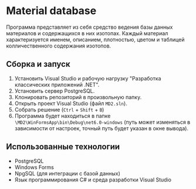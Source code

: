 # Material database

Программа представляет из себя средство ведения базы данных материалов и
содержащихся в них изотопах. Каждый материал характеризуется именем, описанием,
плотностью, цветом и таблицей колличественного содержания изотопов. 

## Сборка и запуск
1. Установить Visual Studio и рабочую нагрузку "Разработка
классических приложений .NET".
1. Установить сервер PostgreSQL.
1. Клонировать репозиторий в произвольную папку.
1. Открыть проект Visual Studio (файл `MD2.sln`).
1. Собрать решение (`Ctrl` + `Shift` + `B`)
1. Программа будет находиться в папке `\MD2\WinFormsApp\bin\Debug\net6.0-windows`
(путь может изменяться в зависимости от настроек, точный путь будет указан в 
окне вывода).

## Использованные технологии
- PostgreSQL
- Windows Forms
- NpgSQL (для интеграции с базой данных)
- Язык программирования C# и среда разработки Visual Studio